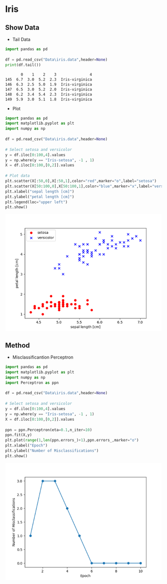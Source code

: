 # Iris

## Show Data
* Tail Data
```python
import pandas as pd

df = pd.read_csv("Data\iris.data",header=None)
print(df.tail())
```
```shell
       0    1    2    3               4
145  6.7  3.0  5.2  2.3  Iris-virginica
146  6.3  2.5  5.0  1.9  Iris-virginica
147  6.5  3.0  5.2  2.0  Iris-virginica
148  6.2  3.4  5.4  2.3  Iris-virginica
149  5.9  3.0  5.1  1.8  Iris-virginica
```

* Plot
```python
import pandas as pd
import matplotlib.pyplot as plt
import numpy as np

df = pd.read_csv("Data\iris.data",header=None)

# Select setosa and versicolor
y = df.iloc[0:100,4].values
y = np.where(y == "Iris-setosa", -1 , 1)
X = df.iloc[0:100,[0,2]].values

# Plot data
plt.scatter(X[:50,0],X[:50,1],color="red",marker="o",label="setosa")
plt.scatter(X[50:100,0],X[50:100,1],color="blue",marker="x",label="versicolor")
plt.xlabel("sepal length [cm]")
plt.ylabel("petal length [cm]")
plt.legend(loc="upper left")
plt.show()
```
![ShowPlot](https://github.com/Offliners/Machine-Learning/blob/master/ML/Perceptron/Iris/showplot.png)

## Method
* Misclassificantion Perceptron
```python
import pandas as pd
import matplotlib.pyplot as plt
import numpy as np
import Perceptron as ppn

df = pd.read_csv("Data\iris.data",header=None)

# Select setosa and versicolor
y = df.iloc[0:100,4].values
y = np.where(y == "Iris-setosa", -1 , 1)
X = df.iloc[0:100,[0,2]].values

ppn = ppn.Perceptron(eta=0.1,n_iter=10)
ppn.fit(X,y)
plt.plot(range(1,len(ppn.errors_)+1),ppn.errors_,marker="o")
plt.xlabel("Epoch")
plt.ylabel("Number of Misclassifications")
plt.show()
```
![Misclassification](https://github.com/Offliners/Machine-Learning/blob/master/ML/Perceptron/Iris/misclassification.png)
